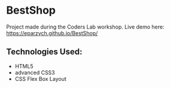 # BestShop

Project made during the Coders Lab workshop. Live demo here: https://eparzych.github.io/BestShop/

## Technologies Used:
- HTML5
- advanced CSS3 
- CSS Flex Box Layout
